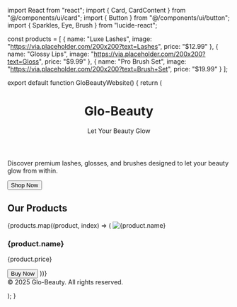 import React from "react"; import { Card, CardContent } from "@/components/ui/card"; import { Button } from "@/components/ui/button"; import { Sparkles, Eye, Brush } from "lucide-react";

const products = [ { name: "Luxe Lashes", image: "https://via.placeholder.com/200x200?text=Lashes", price: "$12.99" }, { name: "Glossy Lips", image: "https://via.placeholder.com/200x200?text=Gloss", price: "$9.99" }, { name: "Pro Brush Set", image: "https://via.placeholder.com/200x200?text=Brush+Set", price: "$19.99" } ];

export default function GloBeautyWebsite() { return ( <div className="min-h-screen bg-pink-50 flex flex-col items-center justify-center px-4 py-10 text-center"> <header className="mb-8"> <h1 className="text-5xl font-bold text-rose-500 font-cursive">Glo-Beauty</h1> <p className="text-xl mt-2 text-rose-400 italic">Let Your Beauty Glow</p> </header>

<Card className="max-w-md w-full bg-white/90 shadow-xl rounded-2xl p-6">
    <CardContent>
      <div className="flex flex-col items-center space-y-4">
        <div className="flex items-center space-x-4">
          <Eye className="text-rose-400 w-8 h-8" />
          <Brush className="text-rose-300 w-8 h-8" />
          <Sparkles className="text-yellow-400 w-8 h-8" />
        </div>
        <p className="text-gray-700 text-lg">
          Discover premium lashes, glosses, and brushes designed to let your beauty glow from within.
        </p>
        <Button className="bg-rose-500 hover:bg-rose-600 text-white rounded-full px-6 py-2 text-lg">
          Shop Now
        </Button>
      </div>
    </CardContent>
  </Card>

  <section className="mt-12 w-full max-w-5xl">
    <h2 className="text-3xl font-semibold text-rose-400 mb-6">Our Products</h2>
    <div className="grid grid-cols-1 sm:grid-cols-2 md:grid-cols-3 gap-6">
      {products.map((product, index) => (
        <Card key={index} className="bg-white shadow-md rounded-xl p-4">
          <img src={product.image} alt={product.name} className="w-full h-48 object-cover rounded-lg mb-4" />
          <h3 className="text-lg font-semibold text-rose-500">{product.name}</h3>
          <p className="text-sm text-gray-600">{product.price}</p>
          <Button className="mt-3 bg-rose-500 hover:bg-rose-600 text-white rounded-full px-4 py-1 text-sm">
            Buy Now
          </Button>
        </Card>
      ))}
    </div>
  </section>

  <footer className="mt-10 text-sm text-rose-300">
    &copy; 2025 Glo-Beauty. All rights reserved.
  </footer>
</div>

); }

